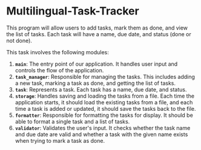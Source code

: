 # Multilingual-Task-Tracker

This program will allow users to add tasks, mark them as done, and view the list of tasks. Each task will have a name, due date, and status (done or not done).

This task involves the following modules:

1. **`main`**: The entry point of our application. It handles user input and controls the flow of the application.
2. **`task_manager`**: Responsible for managing the tasks. This includes adding a new task, marking a task as done, and getting the list of tasks.
3. **`task`**: Represents a task. Each task has a name, due date, and status.
4. **`storage`**: Handles saving and loading the tasks from a file. Each time the application starts, it should load the existing tasks from a file, and each time a task is added or updated, it should save the tasks back to the file.
5. **`formatter`**: Responsible for formatting the tasks for display. It should be able to format a single task and a list of tasks.
6. **`validator`**: Validates the user's input. It checks whether the task name and due date are valid and whether a task with the given name exists when trying to mark a task as done.
